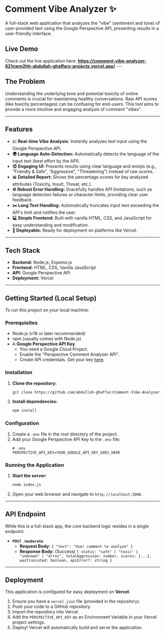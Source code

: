 # Comment Vibe Analyzer ✨

A full-stack web application that analyzes the "vibe" (sentiment and tone) of user-provided text using the Google Perspective API, presenting results in a user-friendly interface.



## Live Demo

Check out the live application here: **https://comment-vibe-analyzer-621cwm2hh-abdullah-ghaffars-projects.vercel.app/** ---

## The Problem

Understanding the underlying tone and potential toxicity of online comments is crucial for maintaining healthy conversations. Raw API scores (like toxicity percentages) can be confusing for end-users. This tool aims to provide a more intuitive and engaging analysis of comment "vibes".

---

## Features

* **📈 Real-time Vibe Analysis:** Instantly analyzes text input using the Google Perspective API.
* **🌍 Language Auto-Detection:** Automatically detects the language of the input text (best effort by the API).
* **😊 Engaging UI:** Presents results using clear language and emojis (e.g., "Friendly & Safe", "Aggressive", "Threatening") instead of raw scores.
* **📊 Detailed Report:** Shows the percentage scores for key analyzed attributes (Toxicity, Insult, Threat, etc.).
* **⚙️ Robust Error Handling:** Gracefully handles API limitations, such as language detection failures or character limits, providing clear user feedback.
* **✂️ Long Text Handling:** Automatically truncates input text exceeding the API's limit and notifies the user.
* **💻 Simple Frontend:** Built with vanilla HTML, CSS, and JavaScript for easy understanding and modification.
* **🚀 Deployable:** Ready for deployment on platforms like Vercel.

---

## Tech Stack

* **Backend:** Node.js, Express.js
* **Frontend:** HTML, CSS, Vanilla JavaScript
* **API:** Google Perspective API
* **Deployment:** Vercel

---

## Getting Started (Local Setup)

To run this project on your local machine:

### Prerequisites

* Node.js (v18 or later recommended)
* npm (usually comes with Node.js)
* A **Google Perspective API Key**.
    * You need a Google Cloud Project.
    * Enable the "Perspective Comment Analyzer API".
    * Create API credentials. Get your key [here](https://developers.google.com/codelabs/setup-perspective-api).

### Installation

1.  **Clone the repository:**
    ```bash
    git clone https://github.com/abdullah-ghaffar/Comment-Vibe-Analyzer.git
    ```
2.  **Install dependencies:**
    ```bash
    npm install
    ```

### Configuration

1.  Create a `.env` file in the root directory of the project.
2.  Add your Google Perspective API Key to the `.env` file:
    ```env
    # .env
    PERSPECTIVE_API_KEY=YOUR_GOOGLE_API_KEY_GOES_HERE
    ```

### Running the Application

1.  **Start the server:**
    ```bash
    node index.js
    ```
2.  Open your web browser and navigate to `http://localhost:3000`.

---

## API Endpoint

While this is a full-stack app, the core backend logic resides in a single endpoint:

* **`POST /moderate`**
    * **Request Body:** `{ "text": "User comment to analyze" }`
    * **Response Body:** (Success) `{ status: "safe" | "toxic" | "unknown" | "error", totalAggression: number, scores: {...}, wasTruncated: boolean, apiError?: string }`

---

## Deployment

This application is configured for easy deployment on **Vercel**.

1.  Ensure you have a `vercel.json` file (provided in the repository).
2.  Push your code to a GitHub repository.
3.  Import the repository into Vercel.
4.  Add the `PERSPECTIVE_API_KEY` as an Environment Variable in your Vercel project settings.
5.  Deploy! Vercel will automatically build and serve the application.
